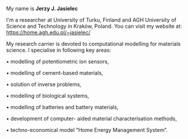 My name is **Jerzy J. Jasielec**

I'm a researcher at University of Turku, Finland and AGH University of Science and Technology in Krakòw, Poland.
You can visit my website at: https://home.agh.edu.pl/~jasielec/

My research carrier is devoted to computational modelling for materials science. I specialise in following key areas:

• modelling of potentiometric ion sensors,

• modelling of cement-based materials,

• solution of inverse problems,

• modelling of biological systems,

• modelling of batteries and battery materials,

• development of computer- aided material characterisation methods,

• techno-economical model “Home Energy Management System”.


<!--
**jjjasielec/jjjasielec** is a ✨ _special_ ✨ repository because its `README.md` (this file) appears on your GitHub profile.

Here are some ideas to get you started:

- 🔭 I’m currently working on ...
- 🌱 I’m currently learning ...
- 👯 I’m looking to collaborate on ...
- 🤔 I’m looking for help with ...
- 💬 Ask me about ...
- 📫 How to reach me: ...
- 😄 Pronouns: ...
- ⚡ Fun fact: ...
-->
